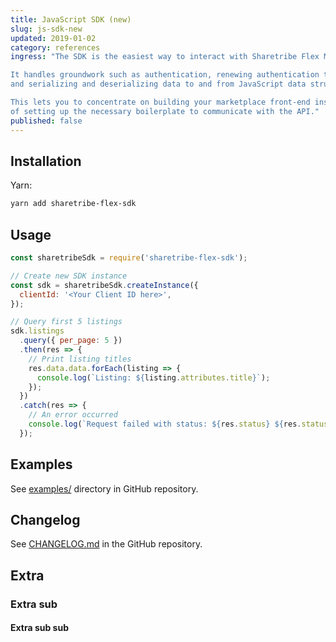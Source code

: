 ```yaml
---
title: JavaScript SDK (new)
slug: js-sdk-new
updated: 2019-01-02
category: references
ingress: "The SDK is the easiest way to interact with Sharetribe Flex Marketplace API.

It handles groundwork such as authentication, renewing authentication tokens
and serializing and deserializing data to and from JavaScript data structures.

This lets you to concentrate on building your marketplace front-end instead
of setting up the necessary boilerplate to communicate with the API."
published: false
---
```


## Installation

Yarn:

```sh
yarn add sharetribe-flex-sdk
```

## Usage

```js
const sharetribeSdk = require('sharetribe-flex-sdk');

// Create new SDK instance
const sdk = sharetribeSdk.createInstance({
  clientId: '<Your Client ID here>',
});

// Query first 5 listings
sdk.listings
  .query({ per_page: 5 })
  .then(res => {
    // Print listing titles
    res.data.data.forEach(listing => {
      console.log(`Listing: ${listing.attributes.title}`);
    });
  })
  .catch(res => {
    // An error occurred
    console.log(`Request failed with status: ${res.status} ${res.statusText}`);
  });
```

## Examples

See [examples/](https://github.com/sharetribe/flex-sdk-js/tree/master/examples/)
directory in GitHub repository.

## Changelog

See
[CHANGELOG.md](https://github.com/sharetribe/flex-sdk-js/tree/master/CHANGELOG.md)
in the GitHub repository.

## Extra

### Extra sub

#### Extra sub sub

